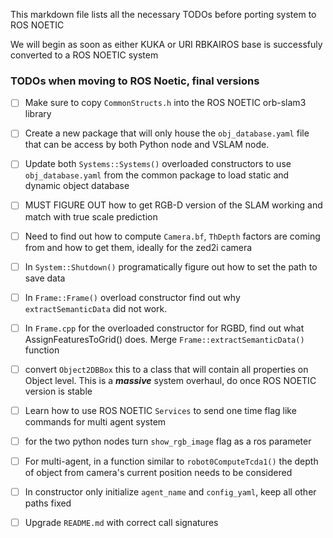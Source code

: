 This markdown file lists all the necessary TODOs before porting system to ROS NOETIC

We will begin as soon as either KUKA or URI RBKAIROS base is successfuly converted to a ROS NOETIC system


### TODOs when moving to ROS Noetic, final versions

* [ ] Make sure to copy ```CommonStructs.h``` into the ROS NOETIC orb-slam3 library

* [ ] Create a new package that will only house the ```obj_database.yaml``` file that can be access by both Python node and VSLAM node.

* [ ] Update both ```Systems::Systems()``` overloaded constructors to use ```obj_database.yaml``` from the common package to load static and dynamic object database

* [ ] MUST FIGURE OUT how to get RGB-D version of the SLAM working and match with true scale prediction

* [ ] Need to find out how to compute ```Camera.bf```, ```ThDepth``` factors are coming from and how to get them, ideally for the zed2i camera

* [ ] In ```System::Shutdown()``` programatically figure out how to set the path to save data

* [ ] In ```Frame::Frame()``` overload constructor find out why ```extractSemanticData``` did not work.

* [ ] In ```Frame.cpp``` for the overloaded constructor for RGBD, find out what AssignFeaturesToGrid() does. Merge ```Frame::extractSemanticData()``` function

* [ ] convert ```Object2DBBox``` this to a class that will contain all properties on Object level. This is a ***massive*** system overhaul, do once ROS NOETIC version is stable

* [ ] Learn how to use ROS NOETIC ```Services``` to send one time flag like commands for multi agent system 

* [ ] for the two python nodes turn ```show_rgb_image``` flag as a ros parameter

* [ ] For multi-agent, in a function similar to ```robot0ComputeTcda1()``` the depth of object from camera's current position needs to be considered

* [ ] In constructor only initialize ```agent_name``` and ```config_yaml```, keep all other paths fixed

* [ ] Upgrade ```README.md``` with correct call signatures
